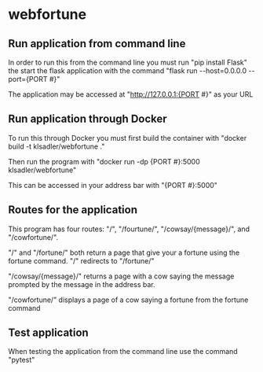 # webfortune

## Run application from command line
In order to run this from the command line you must run "pip install Flask" the start the flask application with the command "flask run --host=0.0.0.0 --port={PORT #}"

The application may be accessed at "http://127.0.0.1:{PORT #}" as your URL

## Run application through Docker
To run this through Docker you must first build the container with "docker build -t klsadler/webfortune ."
 
Then run the program with "docker run -dp {PORT #}:5000 klsadler/webfortune" 

This can be accessed in your address bar with "{PORT #}:5000"

## Routes for the application
This program has four routes: "/", "/fourtune/", "/cowsay/{message}/", and "/cowfortune/".

"/" and "/fortune/" both return a page that give your a fortune using the fortune command. "/" redirects to "/fortune/"

"/cowsay/{message}/" returns a page with a cow saying the message prompted by the message in the address bar.

"/cowfortune/" displays a page of a cow saying a fortune from the fortune command

## Test application
When testing the application from the command line use the command "pytest"
